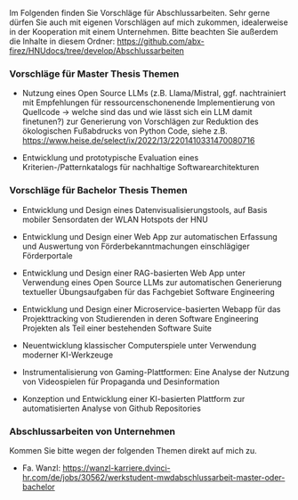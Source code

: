 Im Folgenden finden Sie Vorschläge für Abschlussarbeiten. Sehr gerne dürfen Sie auch mit eigenen Vorschlägen auf mich zukommen, idealerweise in der Kooperation mit einem Unternehmen.
Bitte beachten Sie außerdem die Inhalte in diesem Ordner: https://github.com/abx-firez/HNUdocs/tree/develop/Abschlussarbeiten

### Vorschläge für Master Thesis Themen
- Nutzung eines Open Source LLMs (z.B. Llama/Mistral, ggf. nachtrainiert mit Empfehlungen für ressourcenschonenende Implementierung von Quellcode -> welche sind das und wie lässt sich ein LLM damit finetunen?) zur Generierung von Vorschlägen zur Reduktion des ökologischen Fußabdrucks von Python Code, siehe z.B. https://www.heise.de/select/ix/2022/13/2201410331470080716

- Entwicklung und prototypische Evaluation eines Kriterien-/Patternkatalogs für nachhaltige Softwarearchitekturen


### Vorschläge für Bachelor Thesis Themen

- Entwicklung und Design eines Datenvisualisierungstools, auf Basis mobiler Sensordaten der WLAN Hotspots der HNU

- Entwicklung und Design einer Web App zur automatischen Erfassung und Auswertung von Förderbekanntmachungen einschlägiger Förderportale

- Entwicklung und Design einer RAG-basierten Web App unter Verwendung eines Open Source LLMs zur automatischen Generierung textueller Übungsaufgaben für das Fachgebiet Software Engineering 

- Entwicklung und Design einer Microservice-basierten Webapp für das Projekttracking von Studierenden in deren Software Engineering Projekten als Teil einer bestehenden Software Suite

- Neuentwicklung klassischer Computerspiele unter Verwendung moderner KI-Werkzeuge

- Instrumentalisierung von Gaming-Plattformen: Eine Analyse der Nutzung von Videospielen für Propaganda und Desinformation

- Konzeption und Entwicklung einer KI-basierten Plattform zur automatisierten Analyse von Github Repositories


### Abschlussarbeiten von Unternehmen

Kommen Sie bitte wegen der folgenden Themen direkt auf mich zu.

- Fa. Wanzl: https://wanzl-karriere.dvinci-hr.com/de/jobs/30562/werkstudent-mwdabschlussarbeit-master-oder-bachelor
